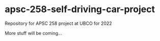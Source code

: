 # apsc-258-self-driving-car-project
Repository for APSC 258 project at UBCO for 2022

More stuff will be coming...
